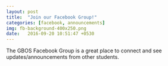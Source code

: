 ```yaml
---
layout: post
title:  "Join our Facebook Group!"
categories: [facebook, announcements]
img: fb-background-400x250.png
date:   2016-09-20 10:51:47 +0530
---
```


The GBOS Facebook Group is a great place to connect and see updates/announcements from other students.
